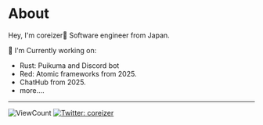 # About

Hey, I'm coreizer👋 Software engineer from Japan.

📄 I'm Currently working on:

- Rust: Puikuma and Discord bot
- Red: Atomic frameworks from 2025.
- ChatHub from 2025.
- more....

---

![ViewCount](https://views.whatilearened.today/views/github/coreizer/views.svg?cache=remove)
[![Twitter: coreizer](https://img.shields.io/twitter/follow/coreizer?style=social)](https://twitter.com/coreizer)
